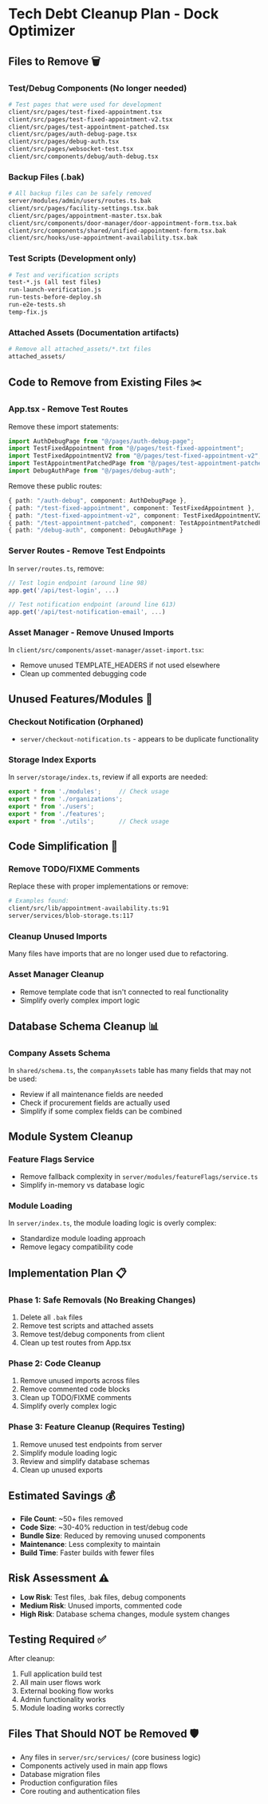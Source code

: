 # Tech Debt Cleanup Plan - Dock Optimizer

## **Files to Remove** 🗑️

### **Test/Debug Components (No longer needed)**
```bash
# Test pages that were used for development
client/src/pages/test-fixed-appointment.tsx
client/src/pages/test-fixed-appointment-v2.tsx  
client/src/pages/test-appointment-patched.tsx
client/src/pages/auth-debug-page.tsx
client/src/pages/debug-auth.tsx
client/src/pages/websocket-test.tsx
client/src/components/debug/auth-debug.tsx
```

### **Backup Files (.bak)**
```bash
# All backup files can be safely removed
server/modules/admin/users/routes.ts.bak
client/src/pages/facility-settings.tsx.bak
client/src/pages/appointment-master.tsx.bak
client/src/components/door-manager/door-appointment-form.tsx.bak
client/src/components/shared/unified-appointment-form.tsx.bak
client/src/hooks/use-appointment-availability.tsx.bak
```

### **Test Scripts (Development only)**
```bash
# Test and verification scripts
test-*.js (all test files)
run-launch-verification.js
run-tests-before-deploy.sh
run-e2e-tests.sh
temp-fix.js
```

### **Attached Assets (Documentation artifacts)**
```bash
# Remove all attached_assets/*.txt files
attached_assets/
```

## **Code to Remove from Existing Files** ✂️

### **App.tsx - Remove Test Routes**
Remove these import statements:
```typescript
import AuthDebugPage from "@/pages/auth-debug-page";
import TestFixedAppointment from "@/pages/test-fixed-appointment";
import TestFixedAppointmentV2 from "@/pages/test-fixed-appointment-v2";
import TestAppointmentPatchedPage from "@/pages/test-appointment-patched";
import DebugAuthPage from "@/pages/debug-auth";
```

Remove these public routes:
```typescript
{ path: "/auth-debug", component: AuthDebugPage },
{ path: "/test-fixed-appointment", component: TestFixedAppointment },
{ path: "/test-fixed-appointment-v2", component: TestFixedAppointmentV2 },
{ path: "/test-appointment-patched", component: TestAppointmentPatchedPage },
{ path: "/debug-auth", component: DebugAuthPage }
```

### **Server Routes - Remove Test Endpoints**
In `server/routes.ts`, remove:
```typescript
// Test login endpoint (around line 98)
app.get('/api/test-login', ...)

// Test notification endpoint (around line 613) 
app.get('/api/test-notification-email', ...)
```

### **Asset Manager - Remove Unused Imports**
In `client/src/components/asset-manager/asset-import.tsx`:
- Remove unused TEMPLATE_HEADERS if not used elsewhere
- Clean up commented debugging code

## **Unused Features/Modules** 🚫

### **Checkout Notification (Orphaned)**
- `server/checkout-notification.ts` - appears to be duplicate functionality

### **Storage Index Exports**
In `server/storage/index.ts`, review if all exports are needed:
```typescript
export * from './modules';     // Check usage
export * from './organizations';
export * from './users'; 
export * from './features';
export * from './utils';       // Check usage
```

## **Code Simplification** 🔧

### **Remove TODO/FIXME Comments**
Replace these with proper implementations or remove:
```bash
# Examples found:
client/src/lib/appointment-availability.ts:91
server/services/blob-storage.ts:117
```

### **Cleanup Unused Imports**
Many files have imports that are no longer used due to refactoring.

### **Asset Manager Cleanup**
- Remove template code that isn't connected to real functionality
- Simplify overly complex import logic

## **Database Schema Cleanup** 📊

### **Company Assets Schema** 
In `shared/schema.ts`, the `companyAssets` table has many fields that may not be used:
- Review if all maintenance fields are needed
- Check if procurement fields are actually used
- Simplify if some complex fields can be combined

## **Module System Cleanup**

### **Feature Flags Service**
- Remove fallback complexity in `server/modules/featureFlags/service.ts` 
- Simplify in-memory vs database logic

### **Module Loading**
In `server/index.ts`, the module loading logic is overly complex:
- Standardize module loading approach
- Remove legacy compatibility code

## **Implementation Plan** 📋

### **Phase 1: Safe Removals (No Breaking Changes)**
1. Delete all `.bak` files
2. Remove test scripts and attached assets
3. Remove test/debug components from client
4. Clean up test routes from App.tsx

### **Phase 2: Code Cleanup**
1. Remove unused imports across files
2. Remove commented code blocks
3. Clean up TODO/FIXME comments
4. Simplify overly complex logic

### **Phase 3: Feature Cleanup (Requires Testing)**
1. Remove unused test endpoints from server
2. Simplify module loading logic
3. Review and simplify database schemas
4. Clean up unused exports

## **Estimated Savings** 💰

- **File Count**: ~50+ files removed
- **Code Size**: ~30-40% reduction in test/debug code
- **Bundle Size**: Reduced by removing unused components
- **Maintenance**: Less complexity to maintain
- **Build Time**: Faster builds with fewer files

## **Risk Assessment** ⚠️

- **Low Risk**: Test files, .bak files, debug components
- **Medium Risk**: Unused imports, commented code
- **High Risk**: Database schema changes, module system changes

## **Testing Required** ✅

After cleanup:
1. Full application build test
2. All main user flows work
3. External booking flow works
4. Admin functionality works
5. Module loading works correctly

## **Files That Should NOT be Removed** 🛡️

- Any files in `server/src/services/` (core business logic)
- Components actively used in main app flows
- Database migration files
- Production configuration files
- Core routing and authentication files 
